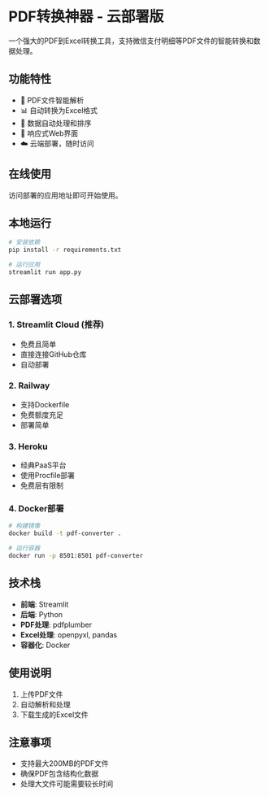 # PDF转换神器 - 云部署版

一个强大的PDF到Excel转换工具，支持微信支付明细等PDF文件的智能转换和数据处理。

## 功能特性

- 📄 PDF文件智能解析
- 📊 自动转换为Excel格式
- 🔄 数据自动处理和排序
- 📱 响应式Web界面
- ☁️ 云端部署，随时访问

## 在线使用

访问部署的应用地址即可开始使用。

## 本地运行

```bash
# 安装依赖
pip install -r requirements.txt

# 运行应用
streamlit run app.py
```

## 云部署选项

### 1. Streamlit Cloud (推荐)
- 免费且简单
- 直接连接GitHub仓库
- 自动部署

### 2. Railway
- 支持Dockerfile
- 免费额度充足
- 部署简单

### 3. Heroku
- 经典PaaS平台
- 使用Procfile部署
- 免费层有限制

### 4. Docker部署
```bash
# 构建镜像
docker build -t pdf-converter .

# 运行容器
docker run -p 8501:8501 pdf-converter
```

## 技术栈

- **前端**: Streamlit
- **后端**: Python
- **PDF处理**: pdfplumber
- **Excel处理**: openpyxl, pandas
- **容器化**: Docker

## 使用说明

1. 上传PDF文件
2. 自动解析和处理
3. 下载生成的Excel文件

## 注意事项

- 支持最大200MB的PDF文件
- 确保PDF包含结构化数据
- 处理大文件可能需要较长时间
